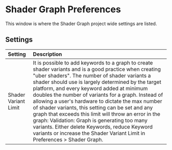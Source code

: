 # Shader Graph Preferences

This window is where the Shader Graph project wide settings are listed.

## Settings
| Setting | Description |
|:------- |:----------- |
|Shader Variant Limit| It is possible to add keywords to a graph to create shader variants and is a good practice when creating "uber shaders". The number of shader variants a shader should use is largely determined by the target platform, and every keyword added at minimum doubles the number of variants for a graph. Instead of allowing a user's hardware to dictate the max number of shader variants, this setting can be set and any graph that exceeds this limit will throw an error in the graph: Validation: Graph is generating too many variants. Either delete Keywords, reduce Keyword variants or increase the Shader Variant Limit in Preferences > Shader Graph.| 
